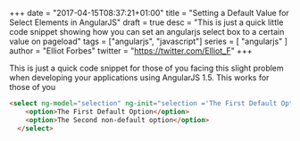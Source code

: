 +++
date = "2017-04-15T08:37:21+01:00"
title = "Setting a Default Value for Select Elements in AngularJS"
draft = true
desc = "This is just a quick little code snippet showing how you can set an angularjs select box to a certain value on pageload"
tags = ["angularjs", "javascript"]
series = [ "angularjs" ]
author = "Elliot Forbes"
twitter = "https://twitter.com/Elliot_F"
+++

<p>This is just a quick code snippet for those of you facing this slight problem when developing your applications using AngularJS 1.5. This works for those of you </p>

```html
<select ng-model="selection" ng-init="selection ='The First Default Option'">
    <option>The First Default Option</option>
    <option>The Second non-default option</option>
  </select>
```